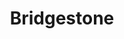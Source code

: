 ---
title: "Bridgestone"
url: /ciudad-autonoma-de-buenos-aires/bridgestone-avenida-eva-peron/
shop: neumáticos
---